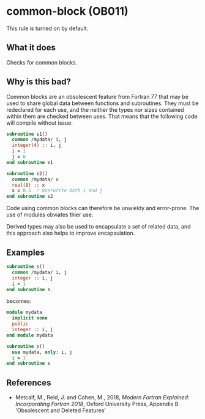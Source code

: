 # common-block (OB011)
This rule is turned on by default.

## What it does
Checks for common blocks.

## Why is this bad?
Common blocks are an obsolescent feature from Fortran 77 that may be used
to share global data between functions and subroutines. They must be
redeclared for each use, and the neither the types nor sizes contained
within them are checked between uses. That means that the following code
will compile without issue:

```f90
subroutine s1()
  common /mydata/ i, j
  integer(4) :: i, j
  i = 1
  j = 0
end subroutine s1

subroutine s2()
  common /mydata/ x
  real(8) :: x
  x = 0.5  ! Overwrite both i and j
end subroutine s2
```

Code using common blocks can therefore be unwieldy and error-prone. The
use of modules obviates thier use.

Derived types may also be used to encapsulate a set of related data, and
this approach also helps to improve encapsulation.

## Examples

```f90
subroutine s()
  common /mydata/ i, j
  integer :: i, j
  i = 1
end subroutine s
```
becomes:

```f90
module mydata
  implicit none
  public
  integer :: i, j
end module mydata

subroutine s()
  use mydata, only: i, j
  i = 1
end subroutine s
```

## References
- Metcalf, M., Reid, J. and Cohen, M., 2018, _Modern Fortran Explained:
  Incorporating Fortran 2018_, Oxford University Press, Appendix B
  'Obsolescent and Deleted Features'